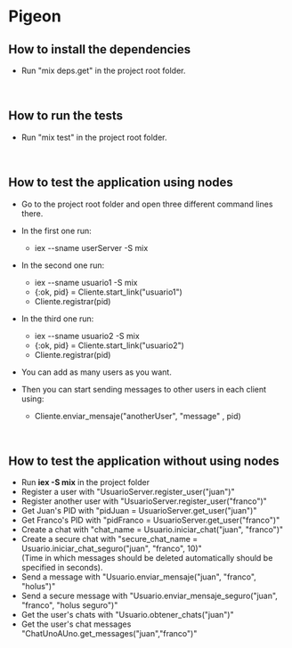 # Pigeon

## How to install the dependencies

- Run "mix deps.get" in the project root folder.

<br>

## How to run the tests

- Run "mix test" in the project root folder.

<br>

## How to test the application using nodes

- Go to the project root folder and open three different command lines there.

- In the first one run: 
    - iex --sname userServer -S mix

- In the second one run:
    - iex --sname usuario1 -S mix
    - {:ok, pid} = Cliente.start_link("usuario1")
    - Cliente.registrar(pid)

- In the third one run:
    - iex --sname usuario2 -S mix
    - {:ok, pid} = Cliente.start_link("usuario2")
    - Cliente.registrar(pid)

- You can add as many users as you want.

- Then you can start sending messages to other users in each client using:
    - Cliente.enviar_mensaje("anotherUser", "message" , pid)

<br>

## How to test the application without using nodes

- Run **iex -S mix** in the project folder
- Register a user with "UsuarioServer.register_user("juan")"
- Register another user with "UsuarioServer.register_user("franco")"
- Get Juan's PID with "pidJuan = UsuarioServer.get_user("juan")"
- Get Franco's PID with "pidFranco = UsuarioServer.get_user("franco")"
- Create a chat with "chat_name = Usuario.iniciar_chat("juan", "franco")"
- Create a secure chat with "secure_chat_name = Usuario.iniciar_chat_seguro("juan", "franco", 10)"
<br>(Time in which messages should be deleted automatically should be specified in seconds).
- Send a message with "Usuario.enviar_mensaje("juan", "franco", "holus")"
- Send a secure message with "Usuario.enviar_mensaje_seguro("juan", "franco", "holus seguro")"
- Get the user's chats with "Usuario.obtener_chats("juan")"
- Get the user's chat messages "ChatUnoAUno.get_messages("juan","franco")"
